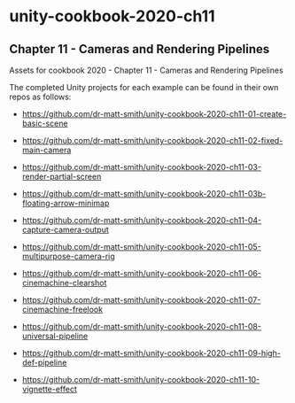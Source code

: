 # unity-cookbook-2020-ch11

## Chapter 11 - Cameras and Rendering Pipelines

Assets for cookbook 2020 - Chapter 11 - Cameras and Rendering Pipelines

The completed Unity projects for each example can be found in their own repos as follows:

- https://github.com/dr-matt-smith/unity-cookbook-2020-ch11-01-create-basic-scene

- https://github.com/dr-matt-smith/unity-cookbook-2020-ch11-02-fixed-main-camera

- https://github.com/dr-matt-smith/unity-cookbook-2020-ch11-03-render-partial-screen

- https://github.com/dr-matt-smith/unity-cookbook-2020-ch11-03b-floating-arrow-minimap

- https://github.com/dr-matt-smith/unity-cookbook-2020-ch11-04-capture-camera-output

- https://github.com/dr-matt-smith/unity-cookbook-2020-ch11-05-multipurpose-camera-rig

- https://github.com/dr-matt-smith/unity-cookbook-2020-ch11-06-cinemachine-clearshot

- https://github.com/dr-matt-smith/unity-cookbook-2020-ch11-07-cinemachine-freelook

- https://github.com/dr-matt-smith/unity-cookbook-2020-ch11-08-universal-pipeline

- https://github.com/dr-matt-smith/unity-cookbook-2020-ch11-09-high-def-pipeline

- https://github.com/dr-matt-smith/unity-cookbook-2020-ch11-10-vignette-effect
